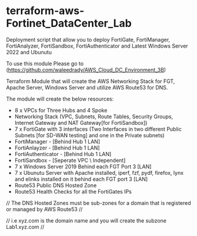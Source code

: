 # terraform-aws-Fortinet_DataCenter_Lab

Deployment script that allow you to deploy FortiGate, FortiManager, FortiAnalyzer, FortiSandbox, FortiAuthenticator and Latest Windows Server 2022 and Ubunutu

To use this module Please go to (https://github.com/waleedrady/AWS_Cloud_DC_Environment_3B)

Terraform Module that will create the AWS Networking Stack for FGT, Apache Server, Windows Server and utilize AWS Route53 for DNS.


The module will create the below resources:

- 8 x VPCs for Three Hubs and 4 Spoke
- Networking Stack (VPC, Subnets, Route Tables, Security Groups, Internet Gateway and NAT Gateway[for FortiSandbox])
- 7 x FortiGate with 3 interfaces (Two Interfaces in two different Public Subnets [for SD-WAN testing] and one in the Private subnets)
- FortiManager       - [Behind Hub 1 LAN]
- FortiAnlayzer      - [Behind Hub 1 LAN]
- FortiAuthenticator - [Behind Hub 1 LAN]
- FortiSandbox       - [Seperate VPC \ Independent]
- 7 x Windows Server 2019 Behind each FGT Port 3 [LAN]
- 7 x Ubunutu Server with Apache installed, iperf, fzf, pydf, firefox, lynx and elinks installed on it behind each FGT port 3 [LAN]
- Route53 Public DNS Hosted Zone
- Route53 Health Checks for all the FortiGates IPs


// The DNS Hosted Zones must be sub-zones for a domain that is registered or managed by AWS Route53 //

// i.e xyz.com is the domain name and you will create the subzone Lab1.xyz.com // 

